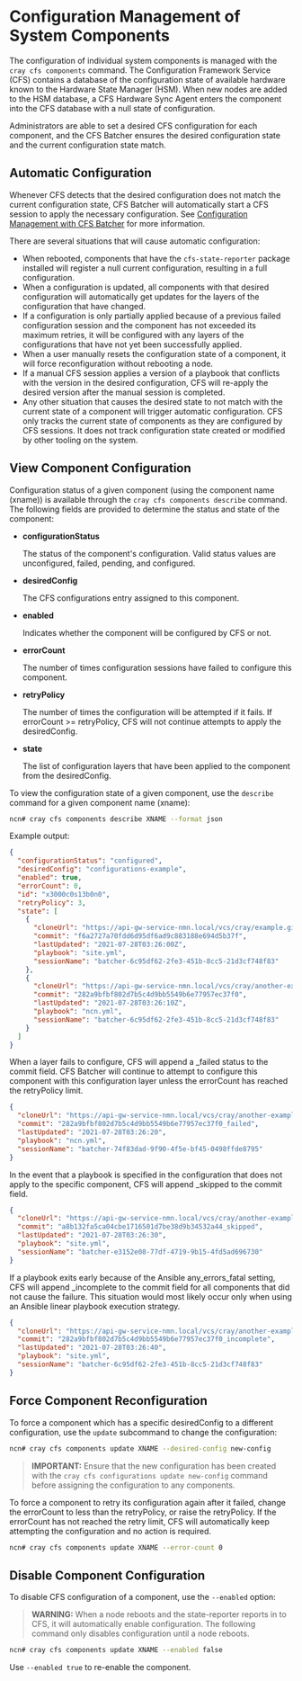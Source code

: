 # Configuration Management of System Components

The configuration of individual system components is managed with the `cray cfs components` command. The Configuration Framework Service \(CFS\) contains a database of the configuration state of available hardware known to the Hardware State Manager \(HSM\). When new nodes are added to the HSM database, a CFS Hardware Sync Agent enters the component into the CFS database with a null state of configuration.

Administrators are able to set a desired CFS configuration for each component, and the CFS Batcher ensures the desired configuration state and the current configuration state match.

## Automatic Configuration

Whenever CFS detects that the desired configuration does not match the current configuration state, CFS Batcher will automatically start a CFS session to apply the necessary configuration. See [Configuration Management with CFS Batcher](Configuration_Management_with_the_CFS_Batcher.md) for more information.

There are several situations that will cause automatic configuration:

* When rebooted, components that have the `cfs-state-reporter` package installed will register a null current configuration, resulting in a full configuration.
* When a configuration is updated, all components with that desired configuration will automatically get updates for the layers of the configuration that have changed.
* If a configuration is only partially applied because of a previous failed configuration session and the component has not exceeded its maximum retries, it will be configured with any layers of the configurations that have not yet been successfully applied.
* When a user manually resets the configuration state of a component, it will force reconfiguration without rebooting a node.
* If a manual CFS session applies a version of a playbook that conflicts with the version in the desired configuration, CFS will re-apply the desired version after the manual session is completed.
* Any other situation that causes the desired state to not match with the current state of a component will trigger automatic configuration. CFS only tracks the current state of components as they are configured by CFS sessions. It does not track configuration state created or modified by other tooling on the system.

## View Component Configuration

Configuration status of a given component \(using the component name (xname)\) is available through the `cray cfs components describe` command. The following fields are provided to determine the status and state of the component:

* **configurationStatus**
  
  The status of the component's configuration. Valid status values are unconfigured, failed, pending, and configured.

* **desiredConfig**

  The CFS configurations entry assigned to this component.

* **enabled**

  Indicates whether the component will be configured by CFS or not.

* **errorCount**

  The number of times configuration sessions have failed to configure this component.

* **retryPolicy**

  The number of times the configuration will be attempted if it fails. If errorCount \>= retryPolicy, CFS will not continue attempts to apply the desiredConfig.

* **state**

  The list of configuration layers that have been applied to the component from the desiredConfig.

To view the configuration state of a given component, use the `describe` command for a given component name (xname):

```bash
ncn# cray cfs components describe XNAME --format json
```

Example output:

```json
{
  "configurationStatus": "configured",
  "desiredConfig": "configurations-example",
  "enabled": true,
  "errorCount": 0,
  "id": "x3000c0s13b0n0",
  "retryPolicy": 3,
  "state": [
    {
      "cloneUrl": "https://api-gw-service-nmn.local/vcs/cray/example.git",
      "commit": "f6a2727a70fdd6d95df6ad9c883188e694d5b37f",
      "lastUpdated": "2021-07-28T03:26:00Z",
      "playbook": "site.yml",
      "sessionName": "batcher-6c95df62-2fe3-451b-8cc5-21d3cf748f83"
    },
    {
      "cloneUrl": "https://api-gw-service-nmn.local/vcs/cray/another-example.git",
      "commit": "282a9bfbf802d7b5c4d9bb5549b6e77957ec37f0",
      "lastUpdated": "2021-07-28T03:26:10Z",
      "playbook": "ncn.yml",
      "sessionName": "batcher-6c95df62-2fe3-451b-8cc5-21d3cf748f83"
    }
  ]
}
```

When a layer fails to configure, CFS will append a \_failed status to the commit field. CFS Batcher will continue to attempt to configure this component with this configuration layer unless the errorCount has reached the retryPolicy limit.

```json
{
  "cloneUrl": "https://api-gw-service-nmn.local/vcs/cray/another-example.git",
  "commit": "282a9bfbf802d7b5c4d9bb5549b6e77957ec37f0_failed",
  "lastUpdated": "2021-07-28T03:26:20",
  "playbook": "ncn.yml",
  "sessionName": "batcher-74f83dad-9f90-4f5e-bf45-0498ffde8795"
}
```

In the event that a playbook is specified in the configuration that does not apply to the specific component, CFS will append \_skipped to the commit field.

```json
{
  "cloneUrl": "https://api-gw-service-nmn.local/vcs/cray/another-example.git",
  "commit": "a8b132fa5ca04cbe1716501d7be38d9b34532a44_skipped",
  "lastUpdated": "2021-07-28T03:26:30",
  "playbook": "site.yml",
  "sessionName": "batcher-e3152e08-77df-4719-9b15-4fd5ad696730"
}
```

If a playbook exits early because of the Ansible any\_errors\_fatal setting, CFS will append \_incomplete to the commit field for all components that did not cause the failure. This situation would most likely occur only when using an Ansible linear playbook execution strategy.

```json
{
  "cloneUrl": "https://api-gw-service-nmn.local/vcs/cray/another-example.git",
  "commit": "282a9bfbf802d7b5c4d9bb5549b6e77957ec37f0_incomplete",
  "lastUpdated": "2021-07-28T03:26:40",
  "playbook": "site.yml",
  "sessionName": "batcher-6c95df62-2fe3-451b-8cc5-21d3cf748f83"
}
```

## Force Component Reconfiguration

To force a component which has a specific desiredConfig to a different configuration, use the `update` subcommand to change the configuration:

```bash
ncn# cray cfs components update XNAME --desired-config new-config
```

> **IMPORTANT:** Ensure that the new configuration has been created with the `cray cfs configurations update new-config` command before assigning the configuration to any components.

To force a component to retry its configuration again after it failed, change the errorCount to less than the retryPolicy, or raise the retryPolicy. If the errorCount has not reached the retry limit, CFS will automatically keep attempting the configuration and no action is required.

```bash
ncn# cray cfs components update XNAME --error-count 0
```

## Disable Component Configuration

To disable CFS configuration of a component, use the `--enabled` option:

> **WARNING:** When a node reboots and the state-reporter reports in to CFS, it will automatically enable configuration. The following command only disables configuration until a node reboots.

```bash
ncn# cray cfs components update XNAME --enabled false
```

Use `--enabled true` to re-enable the component.

